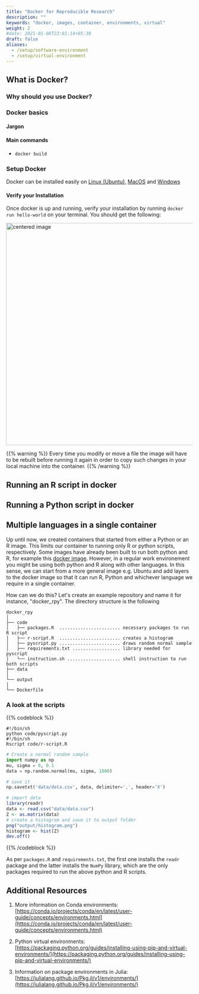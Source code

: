 ```yaml
---
title: "Docker for Reproducible Research"
description: ""
keywords: "docker, images, container, environments, virtual"
weight: 2
#date: 2021-01-06T22:01:14+05:30
draft: false
aliases:
  - /setup/software-environment
  - /setup/virtual-environment
---
```


## What is Docker?


### Why should you use Docker?



### Docker basics

#### Jargon

#### Main commands
- `docker build`


### Setup Docker
Docker can be installed easily on [Linux (Ubuntu)](https://docs.docker.com/engine/install/ubuntu/), [MacOS](https://docs.docker.com/desktop/mac/install/) and [Windows](https://docs.docker.com/desktop/windows/install/)


#### Verify your Installation
Once docker is up and running, verify your installation by running `docker run hello-world` on your terminal. You should get the following:


<img src="../verify-installation.png" width="600" alt="centered image"/>


{{% warning %}}
 Every time you modify or move a file the image will have to be rebuilt before running it again in order to copy such changes in your local machine into the container.
{{% /warning %}}
## Running an R script in docker

## Running a Python script in docker

## Multiple languages in a single container
Up until now, we created containers that started from either a Python or an R image. This limits our container to running only R or python scripts, respectively. Some images have already been built to run both python and R, for example this [docker image](https://hub.docker.com/r/jupyter/datascience-notebook). However, in a regular work environement you might be using both python and R along with other languages. In this sense, we can start from a more general image e.g. Ubuntu and add layers to the docker image so that it can run R, Python and whichever language we require in a single container.

How can we do this? Let's create an example repository and name it for instance, "docker_rpy". The directory structure is the following

```text
docker_rpy
│
├── code
│   ├── packages.R  ....................... necessary packages to run R script
│   ├── r-script.R  ....................... creates a histogram
│   ├── pyscript.py ....................... draws random normal sample
│   ├── requirements.txt .................. library needed for pyscript
│   └── instruction.sh .................... shell instruction to run both scripts
├── data
│   
└── output
│
└── Dockerfile
```

### A look at the scripts

{{% codeblock %}}
```shell script
#!/bin/sh
python code/pyscript.py
#!/bin/sh
Rscript code/r-script.R
```
```Python
# Create a normal random sample
import numpy as np
mu, sigma = 0, 0.1
data = np.random.normal(mu, sigma, 1000)

# save it
np.savetxt('data/data.csv', data, delimiter=',', header='X')
```

```R
# import data
library(readr)
data <- read.csv("data/data.csv")
Z <- as.matrix(data)
# create a histogram and save it to output folder
png("output/histogram.png")
histogram <- hist(Z)
dev.off()
```
{{% /codeblock %}}

As per `packages.R` and `requirements.txt`, the first one installs the `readr` package and the latter installs the `NumPy` library, which are the only packages required to run the above python and R scripts.

## Additional Resources  

1. More information on Conda environments: [https://conda.io/projects/conda/en/latest/user-guide/concepts/environments.html](https://conda.io/projects/conda/en/latest/user-guide/concepts/environments.html)

2. Python virtual environments: [https://packaging.python.org/guides/installing-using-pip-and-virtual-environments/](https://packaging.python.org/guides/installing-using-pip-and-virtual-environments/)

3. Information on package environments in Julia: [https://julialang.github.io/Pkg.jl/v1/environments/](https://julialang.github.io/Pkg.jl/v1/environments/)
